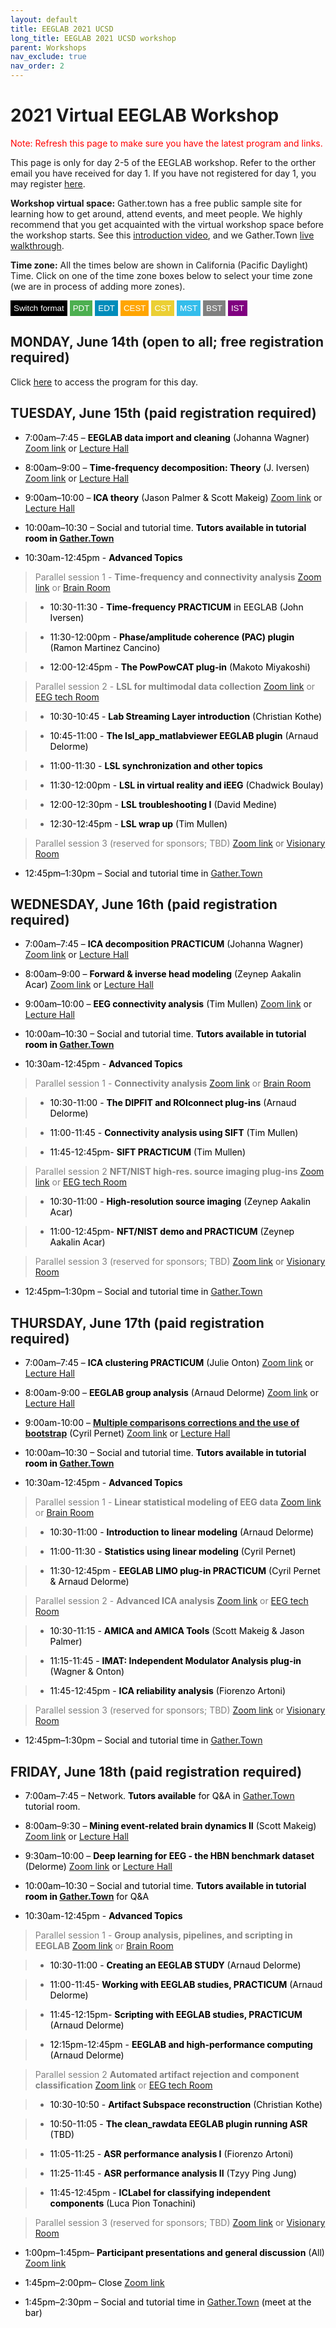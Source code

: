 ```yaml
---
layout: default
title: EEGLAB 2021 UCSD
long_title: EEGLAB 2021 UCSD workshop
parent: Workshops
nav_exclude: true
nav_order: 2
---
```

<!-- 
layout: redirect
redirect_link: https://sites.google.com/ucsd.edu/eeglab2020/eeglab-workshop -->

# 2021 Virtual EEGLAB Workshop

<font color=red>Note: Refresh this page to make sure you have the latest program and links.</font>

This page is only for day 2-5 of the EEGLAB workshop. Refer to the orther email you have received for day 1. If you have not registered for day 1, you may register [here](https://www.eventbrite.com/e/147847663341).

**Workshop virtual space:** Gather.town has a free public sample site for learning how to get around, attend events, and meet people. We highly recommend that you get acquainted with the virtual workshop space before the workshop starts. See this [introduction video](https://youtu.be/jNvZs-lNAz8), and we Gather.Town [live walkthrough](https://gather.town/).

**Time zone:** All the times below are shown in California (Pacific Daylight) Time. Click on one of the time zone boxes below to select your time zone (we are in process of adding more zones). 

<button onclick="changeFormat()" style="background-color: Black; color: White; border: none; padding: 5px 5px; text-align: center;">Switch format</button>
<button onclick="changeTimezone('PDT')" style="background-color: #4CAF50; color: white; border: none; padding: 5px 5px; text-align: center;">PDT</button>
<button onclick="changeTimezone('EDT')" style="background-color: #008CBA; color: white; border: none; padding: 5px 5px; text-align: center;">EDT</button>
<button onclick="changeTimezone('CEST')" style="background-color:Orange; color: white; border: none; padding: 5px 5px; text-align: center;">CEST</button>
<button onclick="changeTimezone('CST')" style="background-color: #ebcf34; color: white; border: none; padding: 5px 5px; text-align: center;">CST</button>
<button onclick="changeTimezone('MST')" style="background-color:#34bdeb; color: white; border: none; padding: 5px 5px; text-align: center;">MST</button>
<button onclick="changeTimezone('BST')" style="background-color:Grey; color: white; border: none; padding: 5px 5px; text-align: center;">BST</button>
<button onclick="changeTimezone('IST')" style="background-color:Purple; color: white; border: none; padding: 5px 5px; text-align: center;">IST</button>

## MONDAY, June 14th (open to all; free registration required)

Click [here](https://eeglab.org/workshops/EEGLAB_2021_UCSD_day1.html) to access the program for this day.

## TUESDAY, June 15th (paid registration required)

- <span style="color: black"><span class="time" data-timeformat="12hr" data-timezone="PDT">7:00am</span>–<span class="time" data-timeformat="12hr" data-timezone="PDT">7:45</span> – **EEGLAB data import and cleaning** (Johanna Wagner)</span> [Zoom link](https://ucsd.zoom.us/j/6617129974) or [Lecture Hall](https://eeglab.org/workshops/deadlink.html)

- <span style="color: black"><span class="time" data-timeformat="12hr" data-timezone="PDT">8:00am</span>–<span class="time" data-timeformat="12hr" data-timezone="PDT">9:00</span> – **Time-frequency decomposition: Theory** (J. Iversen)</span> [Zoom link](https://ucsd.zoom.us/j/6617129974) or [Lecture Hall](https://eeglab.org/workshops/deadlink.html)

- <span style="color: black"><span class="time" data-timeformat="12hr" data-timezone="PDT">9:00am</span>–<span class="time" data-timeformat="12hr" data-timezone="PDT">10:00</span> – **ICA theory** (Jason Palmer &amp; Scott Makeig)</span> [Zoom link](https://ucsd.zoom.us/j/6617129974) or [Lecture Hall](https://eeglab.org/workshops/deadlink.html)

- <span style="color: black"><span class="time" data-timeformat="12hr" data-timezone="PDT">10:00am</span>–<span class="time" data-timeformat="12hr" data-timezone="PDT">10:30</span> – Social and tutorial time. **Tutors available in tutorial room in [Gather.Town](https://eeglab.org/workshops/deadlink.html)** </span>

- <span style="color: black"><span class="time" data-timeformat="12hr" data-timezone="PDT">10:30am</span>-<span class="time" data-timeformat="12hr" data-timezone="PDT">12:45pm</span> - **Advanced Topics**</span>

> <span style="color: gray">Parallel session 1 - **Time-frequency and connectivity analysis** [Zoom link](https://ucsd.zoom.us/j/5822114965) or [Brain Room](https://eeglab.org/workshops/deadlink.html)

> - <span style="color: black"><span class="time" data-timeformat="12hr" data-timezone="PDT">10:30</span>-<span class="time" data-timeformat="12hr" data-timezone="PDT">11:30</span> - **Time-frequency PRACTICUM** in EEGLAB (John Iversen)</span>

> - <span style="color: black"><span class="time" data-timeformat="12hr" data-timezone="PDT">11:30</span>-<span class="time" data-timeformat="12hr" data-timezone="PDT">12:00pm</span> - **Phase/amplitude coherence (PAC) plugin** (Ramon Martinez Cancino)</span>

> - <span style="color: black"><span class="time" data-timeformat="12hr" data-timezone="PDT">12:00</span>-<span class="time" data-timeformat="12hr" data-timezone="PDT">12:45pm</span> - **The PowPowCAT plug-in** (Makoto Miyakoshi)</span>

> <span style="color: gray">Parallel session 2 - **LSL for multimodal data collection** [Zoom link](https://ucsd.zoom.us/j/6617129974) or [EEG tech Room](https://eeglab.org/workshops/deadlink.html)

> - <span style="color: black"><span class="time" data-timeformat="12hr" data-timezone="PDT">10:30</span>-<span class="time" data-timeformat="12hr" data-timezone="PDT">10:45</span> - **Lab Streaming Layer introduction** (Christian Kothe)</span>

> - <span style="color: black"><span class="time" data-timeformat="12hr" data-timezone="PDT">10:45</span>-<span class="time" data-timeformat="12hr" data-timezone="PDT">11:00</span> - **The lsl_app_matlabviewer EEGLAB plugin** (Arnaud Delorme)</span>

> - <span style="color: black"><span class="time" data-timeformat="12hr" data-timezone="PDT">11:00</span>-<span class="time" data-timeformat="12hr" data-timezone="PDT">11:30</span> - **LSL synchronization and other topics**</span>

> - <span style="color: black"><span class="time" data-timeformat="12hr" data-timezone="PDT">11:30</span>-<span class="time" data-timeformat="12hr" data-timezone="PDT">12:00pm</span> - **LSL in virtual reality and iEEG** (Chadwick Boulay)</span>

> - <span style="color: black"><span class="time" data-timeformat="12hr" data-timezone="PDT">12:00</span>-<span class="time" data-timeformat="12hr" data-timezone="PDT">12:30pm</span> - **LSL troubleshooting I** (David Medine)</span>

> - <span style="color: black"><span class="time" data-timeformat="12hr" data-timezone="PDT">12:30</span>-<span class="time" data-timeformat="12hr" data-timezone="PDT">12:45pm</span> - **LSL wrap up** (Tim Mullen)</span>

> <span style="color: gray">Parallel session 3 (reserved for sponsors; TBD)</span> [Zoom link](https://ucsd.zoom.us/j/92218133290) or [Visionary Room](https://eeglab.org/workshops/deadlink.html)

- <span style="color: black"><span class="time" data-timeformat="12hr" data-timezone="PDT">12:45pm</span>–<span class="time" data-timeformat="12hr" data-timezone="PDT">1:30pm</span> – Social and tutorial time in [Gather.Town](https://eeglab.org/workshops/deadlink.html)</span>

## WEDNESDAY, June 16th (paid registration required)

- <span style="color: black"><span class="time" data-timeformat="12hr" data-timezone="PDT">7:00am</span>–<span class="time" data-timeformat="12hr" data-timezone="PDT">7:45</span> – **ICA decomposition PRACTICUM** (Johanna Wagner)</span> [Zoom link](https://ucsd.zoom.us/j/6617129974) or [Lecture Hall](https://eeglab.org/workshops/deadlink.html)

- <span style="color: black"><span class="time" data-timeformat="12hr" data-timezone="PDT">8:00am</span>–<span class="time" data-timeformat="12hr" data-timezone="PDT">9:00</span> – **Forward &amp; inverse head modeling** (Zeynep Aakalin Acar)</span> [Zoom link](https://ucsd.zoom.us/j/6617129974) or [Lecture Hall](https://eeglab.org/workshops/deadlink.html)

- <span style="color: black"><span class="time" data-timeformat="12hr" data-timezone="PDT">9:00am</span>–<span class="time" data-timeformat="12hr" data-timezone="PDT">10:00</span> – **EEG connectivity analysis** (Tim Mullen)</span> [Zoom link](https://ucsd.zoom.us/j/6617129974) or [Lecture Hall](https://eeglab.org/workshops/deadlink.html)

- <span style="color: black"><span class="time" data-timeformat="12hr" data-timezone="PDT">10:00am</span>–<span class="time" data-timeformat="12hr" data-timezone="PDT">10:30</span> – Social and tutorial time. **Tutors available in tutorial room in [Gather.Town](https://eeglab.org/workshops/deadlink.html)**</span>

- <span style="color: black"><span class="time" data-timeformat="12hr" data-timezone="PDT">10:30am</span>-<span class="time" data-timeformat="12hr" data-timezone="PDT">12:45pm</span> - **Advanced Topics**</span>

> <span style="color: gray">Parallel session 1 - **Connectivity analysis** [Zoom link](https://ucsd.zoom.us/j/5822114965) or [Brain Room](https://eeglab.org/workshops/deadlink.html)

> - <span style="color: black"><span class="time" data-timeformat="12hr" data-timezone="PDT">10:30</span>-<span class="time" data-timeformat="12hr" data-timezone="PDT">11:00</span> - **The DIPFIT and ROIconnect plug-ins** (Arnaud Delorme)</span>

> - <span style="color: black"><span class="time" data-timeformat="12hr" data-timezone="PDT">11:00</span>-<span class="time" data-timeformat="12hr" data-timezone="PDT">11:45</span> - **Connectivity analysis using SIFT** (Tim Mullen)</span>

> - <span style="color: black"><span class="time" data-timeformat="12hr" data-timezone="PDT">11:45</span>-<span class="time" data-timeformat="12hr" data-timezone="PDT">12:45pm</span>- **SIFT PRACTICUM** (Tim Mullen)</span>

> <span style="color: gray">Parallel session 2 **NFT/NIST high-res. source imaging plug-ins** [Zoom link](https://ucsd.zoom.us/j/6617129974) or [EEG tech Room](https://eeglab.org/workshops/deadlink.html)

> - <span style="color: black"><span class="time" data-timeformat="12hr" data-timezone="PDT">10:30</span>-<span class="time" data-timeformat="12hr" data-timezone="PDT">11:00</span> - **High-resolution source imaging** (Zeynep Aakalin Acar)</span>

> - <span style="color: black"><span class="time" data-timeformat="12hr" data-timezone="PDT">11:00</span>-<span class="time" data-timeformat="12hr" data-timezone="PDT">12:45pm</span>- **NFT/NIST demo and PRACTICUM** (Zeynep Aakalin Acar)</span>

> <span style="color: gray">Parallel session 3 (reserved for sponsors; TBD)</span> [Zoom link](https://ucsd.zoom.us/j/92218133290) or [Visionary Room](https://eeglab.org/workshops/deadlink.html)

- <span style="color: black"><span class="time" data-timeformat="12hr" data-timezone="PDT">12:45pm</span>–<span class="time" data-timeformat="12hr" data-timezone="PDT">1:30pm</span> – Social and tutorial time in [Gather.Town](https://eeglab.org/workshops/deadlink.html)</span>

## THURSDAY, June 17th (paid registration required)

- <span style="color: black"><span class="time" data-timeformat="12hr" data-timezone="PDT">7:00am</span>–<span class="time" data-timeformat="12hr" data-timezone="PDT">7:45</span> – **ICA clustering PRACTICUM** (Julie Onton)</span> [Zoom link](https://ucsd.zoom.us/j/6617129974) or [Lecture Hall](https://eeglab.org/workshops/deadlink.html)

- <span style="color: black"><span class="time" data-timeformat="12hr" data-timezone="PDT">8:00am</span>-<span class="time" data-timeformat="12hr" data-timezone="PDT">9:00</span> – **EEGLAB group analysis** (Arnaud Delorme)</span> [Zoom link](https://ucsd.zoom.us/j/6617129974) or [Lecture Hall](https://eeglab.org/workshops/deadlink.html)

- <span style="color: black"><span class="time" data-timeformat="12hr" data-timezone="PDT">9:00am</span>-<span class="time" data-timeformat="12hr" data-timezone="PDT">10:00</span> – **[Multiple comparisons corrections and the use of bootstrap](https://eeglab.org/tutorials/misc/2021_MCC_and_boot_EEGLAB_workshop.pdf)** (Cyril Pernet)</span> [Zoom link](https://ucsd.zoom.us/j/6617129974) or [Lecture Hall](https://eeglab.org/workshops/deadlink.html)

- <span style="color: black"><span class="time" data-timeformat="12hr" data-timezone="PDT">10:00am</span>–<span class="time" data-timeformat="12hr" data-timezone="PDT">10:30</span> – Social and tutorial time. **Tutors available in tutorial room in [Gather.Town](https://eeglab.org/workshops/deadlink.html)**</span>

- <span style="color: black"><span class="time" data-timeformat="12hr" data-timezone="PDT">10:30am</span>-<span class="time" data-timeformat="12hr" data-timezone="PDT">12:45pm</span> - **Advanced Topics**</span>

> <span style="color: gray">Parallel session 1 - **Linear statistical modeling of EEG data** [Zoom link](https://ucsd.zoom.us/j/5822114965) or [Brain Room](https://eeglab.org/workshops/deadlink.html)

> - <span style="color: black"><span class="time" data-timeformat="12hr" data-timezone="PDT">10:30</span>-<span class="time" data-timeformat="12hr" data-timezone="PDT">11:00</span> - **Introduction to linear modeling** (Arnaud Delorme)</span>

> - <span style="color: black"><span class="time" data-timeformat="12hr" data-timezone="PDT">11:00</span>-<span class="time" data-timeformat="12hr" data-timezone="PDT">11:30</span> - **Statistics using linear modeling** (Cyril Pernet)</span>

> - <span style="color: black"><span class="time" data-timeformat="12hr" data-timezone="PDT">11:30</span>-<span class="time" data-timeformat="12hr" data-timezone="PDT">12:45pm</span> - **EEGLAB LIMO plug-in PRACTICUM** (Cyril Pernet &amp; Arnaud Delorme)</span>

> <span style="color: gray">Parallel session 2 - **Advanced ICA analysis** [Zoom link](https://ucsd.zoom.us/j/6617129974) or [EEG tech Room](https://eeglab.org/workshops/deadlink.html)

> - <span style="color: black"><span class="time" data-timeformat="12hr" data-timezone="PDT">10:30</span>-<span class="time" data-timeformat="12hr" data-timezone="PDT">11:15</span> - **AMICA and AMICA Tools** (Scott Makeig &amp; Jason Palmer)</span>

> - <span style="color: black"><span class="time" data-timeformat="12hr" data-timezone="PDT">11:15</span>-<span class="time" data-timeformat="12hr" data-timezone="PDT">11:45</span> - **IMAT: Independent Modulator Analysis plug-in** (Wagner &amp; Onton)</span>

> - <span style="color: black"><span class="time" data-timeformat="12hr" data-timezone="PDT">11:45</span>-<span class="time" data-timeformat="12hr" data-timezone="PDT">12:45pm</span> - **ICA reliability analysis** (Fiorenzo Artoni)</span>

> <span style="color: gray">Parallel session 3 (reserved for sponsors; TBD)</span> [Zoom link](https://ucsd.zoom.us/j/92218133290) or [Visionary Room](https://eeglab.org/workshops/deadlink.html)

- <span style="color: black"><span class="time" data-timeformat="12hr" data-timezone="PDT">12:45pm</span>–<span class="time" data-timeformat="12hr" data-timezone="PDT">1:30pm</span> – Social and tutorial time in [Gather.Town](https://eeglab.org/workshops/deadlink.html)</span>

## FRIDAY, June 18th (paid registration required)

- <span style="color: black"><span class="time" data-timeformat="12hr" data-timezone="PDT">7:00am</span>–<span class="time" data-timeformat="12hr" data-timezone="PDT">7:45</span> – Network. **Tutors available** for Q&amp;A in [Gather.Town](https://eeglab.org/workshops/deadlink.html) tutorial room.</span>

- <span style="color: black"><span class="time" data-timeformat="12hr" data-timezone="PDT">8:00am</span>–<span class="time" data-timeformat="12hr" data-timezone="PDT">9:30</span> – **Mining event-related brain dynamics II** (Scott Makeig)</span> [Zoom link](https://ucsd.zoom.us/j/6617129974) or [Lecture Hall](https://eeglab.org/workshops/deadlink.html)

- <span style="color: black"><span class="time" data-timeformat="12hr" data-timezone="PDT">9:30am</span>–<span class="time" data-timeformat="12hr" data-timezone="PDT">10:00</span> – **Deep learning for EEG - the HBN benchmark dataset** (Delorme)</span> [Zoom link](https://ucsd.zoom.us/j/6617129974) or [Lecture Hall](https://eeglab.org/workshops/deadlink.html)

- <span style="color: black"><span class="time" data-timeformat="12hr" data-timezone="PDT">10:00am</span>–<span class="time" data-timeformat="12hr" data-timezone="PDT">10:30</span> – Social and tutorial time. **Tutors available in tutorial room in [Gather.Town](https://eeglab.org/workshops/deadlink.html)** for Q&amp;A </span>

- <span style="color: black"><span class="time" data-timeformat="12hr" data-timezone="PDT">10:30am</span>-<span class="time" data-timeformat="12hr" data-timezone="PDT">12:45pm</span> - **Advanced Topics**</span>

> <span style="color: gray">Parallel session 1 - **Group analysis, pipelines, and scripting in EEGLAB** [Zoom link](https://ucsd.zoom.us/j/5822114965) or [Brain Room](https://eeglab.org/workshops/deadlink.html)

> - <span style="color: black"><span class="time" data-timeformat="12hr" data-timezone="PDT">10:30</span>-<span class="time" data-timeformat="12hr" data-timezone="PDT">11:00</span> - **Creating an EEGLAB STUDY** (Arnaud Delorme)</span>

> - <span style="color: black"><span class="time" data-timeformat="12hr" data-timezone="PDT">11:00</span>-<span style="color: black"><span class="time" data-timeformat="12hr" data-timezone="PDT">11:45</span>- **Working with EEGLAB studies, PRACTICUM** (Arnaud Delorme)</span>

> - <span style="color: black"><span class="time" data-timeformat="12hr" data-timezone="PDT">11:45</span>-<span style="color: black"><span class="time" data-timeformat="12hr" data-timezone="PDT">12:15pm</span>- **Scripting with EEGLAB studies, PRACTICUM** (Arnaud Delorme)</span>

> - <span style="color: black"><span class="time" data-timeformat="12hr" data-timezone="PDT">12:15pm</span>-<span class="time" data-timeformat="12hr" data-timezone="PDT">12:45pm</span> - **EEGLAB and high-performance computing** (Arnaud Delorme)</span>

> <span style="color: gray">Parallel session 2 **Automated artifact rejection and component classification** [Zoom link](https://ucsd.zoom.us/j/6617129974) or [EEG tech Room](https://eeglab.org/workshops/deadlink.html)

> - <span style="color: black"><span class="time" data-timeformat="12hr" data-timezone="PDT">10:30</span>-<span class="time" data-timeformat="12hr" data-timezone="PDT">10:50</span> - **Artifact Subspace reconstruction** (Christian Kothe)</span>

> - <span style="color: black"><span class="time" data-timeformat="12hr" data-timezone="PDT">10:50</span>-<span class="time" data-timeformat="12hr" data-timezone="PDT">11:05</span> - **The clean_rawdata EEGLAB plugin running ASR** (TBD)</span>

> - <span style="color: black"><span class="time" data-timeformat="12hr" data-timezone="PDT">11:05</span>-<span class="time" data-timeformat="12hr" data-timezone="PDT">11:25</span> - **ASR performance analysis I** (Fiorenzo Artoni)</span>

> - <span style="color: black"><span class="time" data-timeformat="12hr" data-timezone="PDT">11:25</span>-<span class="time" data-timeformat="12hr" data-timezone="PDT">11:45</span> - **ASR performance analysis II** (Tzyy Ping Jung)</span>

> - <span style="color: black"><span class="time" data-timeformat="12hr" data-timezone="PDT">11:45</span>-<span class="time" data-timeformat="12hr" data-timezone="PDT">12:45pm</span> - **ICLabel for classifying independent components** (Luca Pion Tonachini)</span>

> <span style="color: gray">Parallel session 3 (reserved for sponsors; TBD)</span> [Zoom link](https://ucsd.zoom.us/j/92218133290) or [Visionary Room](https://eeglab.org/workshops/deadlink.html)

- <span style="color: black"><span class="time" data-timeformat="12hr" data-timezone="PDT">1:00pm</span>–<span class="time" data-timeformat="12hr" data-timezone="PDT">1:45pm</span>– **Participant presentations and general discussion** (All)</span> [Zoom link](https://ucsd.zoom.us/j/6617129974)

- <span style="color: black"><span class="time" data-timeformat="12hr" data-timezone="PDT">1:45pm</span>–<span class="time" data-timeformat="12hr" data-timezone="PDT">2:00pm</span>– Close</span> [Zoom link](https://ucsd.zoom.us/j/6617129974)

- <span style="color: black"><span class="time" data-timeformat="12hr" data-timezone="PDT">1:45pm</span>–<span class="time" data-timeformat="12hr" data-timezone="PDT">2:30pm</span> – Social and tutorial time in [Gather.Town](https://eeglab.org/workshops/deadlink.html) (meet at the bar)</span>
